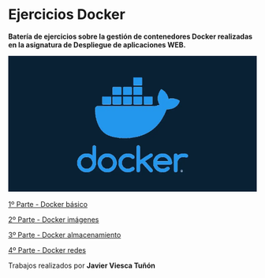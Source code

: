 # Ejercicios Docker



**Batería de ejercicios sobre la gestión de contenedores Docker realizadas en la asignatura de Despliegue de aplicaciones WEB.**

![image-20230119092455061](./assets/image-20230119092455061.png)

[1º Parte - Docker básico](/docker_basico/readme.md)

  

[2º Parte - Docker imágenes](/docker_imagenes/readme.md)

  

[3º Parte - Docker almacenamiento](/docker_almacenamiento/readme.md)



[4º Parte - Docker redes](/docker_redes/readme.md)

Trabajos realizados por **Javier Viesca Tuñón**

